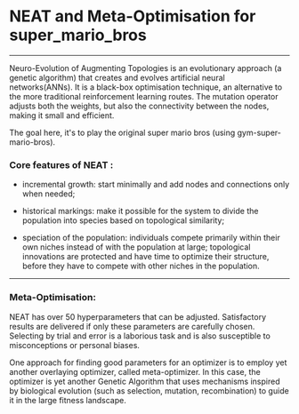 # NEAT and Meta-Optimisation for super_mario_bros

---

Neuro-Evolution of Augmenting Topologies is an evolutionary approach
(a genetic algorithm) that creates and evolves artificial neural networks(ANNs).
It is a black-box optimisation technique, an alternative to the more traditional reinforcement learning routes.
The mutation operator adjusts both the weights, but also the connectivity between the nodes,
making it small and efficient.


The goal here, it's to play the original super mario bros (using gym-super-mario-bros).


 ### Core features of NEAT : 
* incremental growth: start minimally and add nodes and connections only when needed;
  

* historical markings: make it possible for the system to divide the population into species based on topological similarity;


* speciation of the population: individuals compete primarily within their own niches instead of with the population at large;
topological innovations are protected and have time to optimize their structure, before they have to compete with other niches in the population.


---
### Meta-Optimisation:
NEAT has over 50 hyperparameters that can be adjusted.
Satisfactory results are delivered if only these parameters are carefully chosen.
Selecting by trial and error is a laborious task and is also susceptible to misconceptions or personal biases.

One approach for finding good parameters for an optimizer is to employ yet another overlaying optimizer, called 
meta-optimizer. In this case, the optimizer is yet another Genetic Algorithm that uses mechanisms inspired by biological
evolution (such as selection, mutation, recombination) to guide it in the large fitness landscape.
